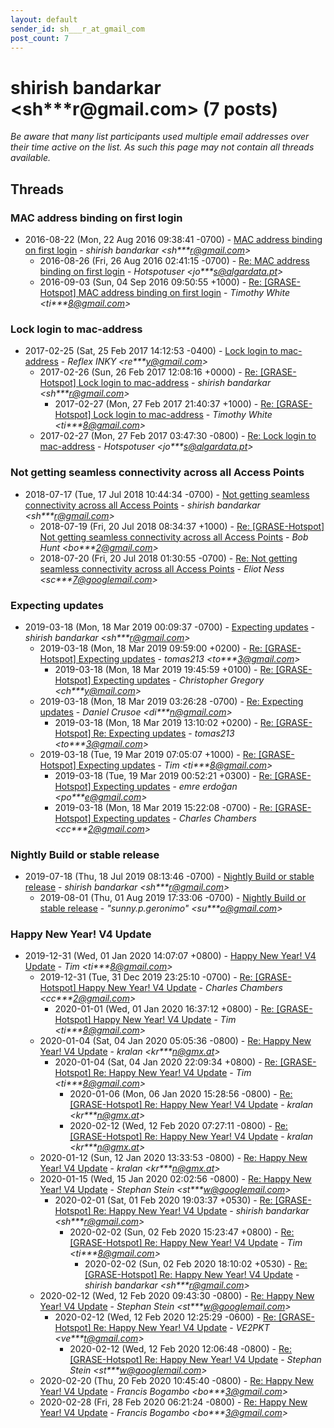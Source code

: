 ```yaml
---
layout: default
sender_id: sh___r_at_gmail_com
post_count: 7
---
```


# shirish bandarkar <sh***r<span>@</span>gmail.com> (7 posts)

_Be aware that many list participants used multiple email addresses over their time active on the list. As such this page may not contain all threads available._

## Threads

### MAC address binding on first login
+ 2016-08-22 (Mon, 22 Aug 2016 09:38:41 -0700) - [MAC address binding on first login](/archive/2016/08/629d60621192fdaabb619ca872fa7d2d3b1536f6be992dd015c653bdd444fef8) - _shirish bandarkar \<sh***r@gmail.com\>_
  + 2016-08-26 (Fri, 26 Aug 2016 02:41:15 -0700) - [Re: MAC address binding on first login](/archive/2016/08/e5f297024dbb9a20e2caac32802509091a1eedf07996850aa4ad5c20059f6cfd) - _Hotspotuser \<jo***s@algardata.pt\>_
  + 2016-09-03 (Sun, 04 Sep 2016 09:50:55 +1000) - [Re: [GRASE-Hotspot] MAC address binding on first login](/archive/2016/09/b2730fdec6acfe79b26161107ecf56b53408e5da35c961c62f4e6617f78da582) - _Timothy White \<ti***8@gmail.com\>_

### Lock login to mac-address
+ 2017-02-25 (Sat, 25 Feb 2017 14:12:53 -0400) - [Lock login to mac-address](/archive/2017/02/2bc18b6532854bc907987a153a0ea79cd13bb0619d7e236831b7b92aef29ef49) - _Reflex INKY \<re***y@gmail.com\>_
  + 2017-02-26 (Sun, 26 Feb 2017 12:08:16 +0000) - [Re: [GRASE-Hotspot] Lock login to mac-address](/archive/2017/02/17ad3eda6d59e87696b339e0bcc4ea8235f314f55aca9409fb1aa41265b34943) - _shirish bandarkar \<sh***r@gmail.com\>_
    + 2017-02-27 (Mon, 27 Feb 2017 21:40:37 +1000) - [Re: [GRASE-Hotspot] Lock login to mac-address](/archive/2017/02/087227c73d21e33b59afeed6fdae4604425785cfe332632209fc44753044b93e) - _Timothy White \<ti***8@gmail.com\>_
  + 2017-02-27 (Mon, 27 Feb 2017 03:47:30 -0800) - [Re: Lock login to mac-address](/archive/2017/02/a451f6a6adc672756db16af8ea6070e7368876381fb6df837d58d2be9352deb7) - _Hotspotuser \<jo***s@algardata.pt\>_

### Not getting seamless connectivity across all Access Points
+ 2018-07-17 (Tue, 17 Jul 2018 10:44:34 -0700) - [Not getting seamless connectivity across all Access Points](/archive/2018/07/7187a75ea403e27444d23844f94b69ccd62636fe2c5881dd4f7b6ecae310722c) - _shirish bandarkar \<sh***r@gmail.com\>_
  + 2018-07-19 (Fri, 20 Jul 2018 08:34:37 +1000) - [Re: [GRASE-Hotspot] Not getting seamless connectivity across all Access Points](/archive/2018/07/1f42d4688e37b8b1f7ddf7a8b81115b914d3f703b071bf747f1f262d0f49071e) - _Bob Hunt \<bo***2@gmail.com\>_
  + 2018-07-20 (Fri, 20 Jul 2018 01:30:55 -0700) - [Re: Not getting seamless connectivity across all Access Points](/archive/2018/07/bae690a93cdaea2becec2565bbe465eff0e7d06f8aced415d8bd6390bac63339) - _Eliot Ness \<sc***7@googlemail.com\>_

### Expecting updates
+ 2019-03-18 (Mon, 18 Mar 2019 00:09:37 -0700) - [Expecting updates](/archive/2019/03/42e5b4681f3e6380600a37d5a048880457495cebf3015406e14f2d57cce5d7a6) - _shirish bandarkar \<sh***r@gmail.com\>_
  + 2019-03-18 (Mon, 18 Mar 2019 09:59:00 +0200) - [Re: [GRASE-Hotspot] Expecting updates](/archive/2019/03/8ed3d4483d7682f9872b9143d641cf0a1f3d018fdeb039fcfedf2af583794d6b) - _tomas213 \<to***3@gmail.com\>_
    + 2019-03-18 (Mon, 18 Mar 2019 19:45:59 +0100) - [Re: [GRASE-Hotspot] Expecting updates](/archive/2019/03/25bf36c6bb3093ef5a072d7c1e7c758bcc9e5ffbe28c801f48c18f5df8cf035e) - _Christopher Gregory \<ch***y@mail.com\>_
  + 2019-03-18 (Mon, 18 Mar 2019 03:26:28 -0700) - [Re: Expecting updates](/archive/2019/03/36efeb0aded5846da4e521c0ae80bebb75fdc0ae2131d9839a7e7f7a817ffef8) - _Daniel Crusoe \<di***n@gmail.com\>_
    + 2019-03-18 (Mon, 18 Mar 2019 13:10:02 +0200) - [Re: [GRASE-Hotspot] Re: Expecting updates](/archive/2019/03/4965b8925c294958498e510364acddeb926bce335d62b7fe970e151fed1a17fc) - _tomas213 \<to***3@gmail.com\>_
  + 2019-03-18 (Tue, 19 Mar 2019 07:05:07 +1000) - [Re: [GRASE-Hotspot] Expecting updates](/archive/2019/03/25b77da3e4b9d3ff1dddd5148c4d063a94796c27ad3e12a3d344a36521a693c2) - _Tim \<ti***8@gmail.com\>_
    + 2019-03-18 (Tue, 19 Mar 2019 00:52:21 +0300) - [Re: [GRASE-Hotspot] Expecting updates](/archive/2019/03/f83f0f6ec8bd36e141188c66e5605a5cbb1078f03de8b0a5ba71b2c230f69159) - _emre erdoğan \<po***e@gmail.com\>_
    + 2019-03-18 (Mon, 18 Mar 2019 15:22:08 -0700) - [Re: [GRASE-Hotspot] Expecting updates](/archive/2019/03/c05beb43ad78959f2caa35a30c1c1360ff2ed7c2421f6712a62761b3613df5cf) - _Charles Chambers \<cc***2@gmail.com\>_

### Nightly Build or stable release
+ 2019-07-18 (Thu, 18 Jul 2019 08:13:46 -0700) - [Nightly Build or stable release](/archive/2019/07/8527f7801f75f174c381385a09f80024eca984b5f3aceaa95d646fe49b62ae0d) - _shirish bandarkar \<sh***r@gmail.com\>_
  + 2019-08-01 (Thu, 01 Aug 2019 17:33:06 -0700) - [Nightly Build or stable release](/archive/2019/08/2f2fe21d92ed118771d8568b2933ede0f23cf3df1a06f2d84fd6be087bf9ff5c) - _"sunny.p.geronimo" \<su***o@gmail.com\>_

### Happy New Year! V4 Update
+ 2019-12-31 (Wed, 01 Jan 2020 14:07:07 +0800) - [Happy New Year! V4 Update](/archive/2019/12/73d5893de79a2e0765121f0cd19bdb3bd42e7245068e642a50162fca9708d178) - _Tim \<ti***8@gmail.com\>_
  + 2019-12-31 (Tue, 31 Dec 2019 23:25:10 -0700) - [Re: [GRASE-Hotspot] Happy New Year! V4 Update](/archive/2019/12/b8c3a7845c204ee37650243cc7cefe895be3d4625c3693eb2dcbfd3dcb2fe6a8) - _Charles Chambers \<cc***2@gmail.com\>_
    + 2020-01-01 (Wed, 01 Jan 2020 16:37:12 +0800) - [Re: [GRASE-Hotspot] Happy New Year! V4 Update](/archive/2020/01/262520dd3926735c028680d38341b48c8d1ea65db8cc4a3538d5f14cc5a124c3) - _Tim \<ti***8@gmail.com\>_
  + 2020-01-04 (Sat, 04 Jan 2020 05:05:36 -0800) - [Re: Happy New Year! V4 Update](/archive/2020/01/5e8c64365a78281dc60b62319e8b8218e3217789d42d3c0bdfaa2f6e04c08040) - _kralan \<kr***n@gmx.at\>_
    + 2020-01-04 (Sat, 04 Jan 2020 22:09:34 +0800) - [Re: [GRASE-Hotspot] Re: Happy New Year! V4 Update](/archive/2020/01/a21a2f18457922aa28c0d32ca4822068939acd30dad95e993f9b5a21be46360c) - _Tim \<ti***8@gmail.com\>_
      + 2020-01-06 (Mon, 06 Jan 2020 15:28:56 -0800) - [Re: [GRASE-Hotspot] Re: Happy New Year! V4 Update](/archive/2020/01/7c8300589c7011b25a11083018a7ededd71c238cf7a579c0c37ba731ad74fdf4) - _kralan \<kr***n@gmx.at\>_
      + 2020-02-12 (Wed, 12 Feb 2020 07:27:11 -0800) - [Re: [GRASE-Hotspot] Re: Happy New Year! V4 Update](/archive/2020/02/c8594bba0bc670b9cde53f63b357b8ccf3a18f97b214577fe8e63bcfc9c3483d) - _kralan \<kr***n@gmx.at\>_
  + 2020-01-12 (Sun, 12 Jan 2020 13:33:53 -0800) - [Re: Happy New Year! V4 Update](/archive/2020/01/a9b58ea0f32cc4cee46a461148a6252607609ebabb99f619003e21c5c35f91bc) - _kralan \<kr***n@gmx.at\>_
  + 2020-01-15 (Wed, 15 Jan 2020 02:02:56 -0800) - [Re: Happy New Year! V4 Update](/archive/2020/01/65ab8b85a2448c2fc533f93be796fb25d846019376ca2bfa8b7ea5b104b1f43d) - _Stephan Stein \<st***w@googlemail.com\>_
    + 2020-02-01 (Sat, 01 Feb 2020 19:03:37 +0530) - [Re: [GRASE-Hotspot] Re: Happy New Year! V4 Update](/archive/2020/02/902cd4ddafbd979cbe66be559352fc7dac02a52bad6a6358cf5b82909803c7a7) - _shirish bandarkar \<sh***r@gmail.com\>_
      + 2020-02-02 (Sun, 02 Feb 2020 15:23:47 +0800) - [Re: [GRASE-Hotspot] Re: Happy New Year! V4 Update](/archive/2020/02/49b5c69e97dd706170495951c0478da4678b4da9cbdc8d679a55225c006a97b3) - _Tim \<ti***8@gmail.com\>_
        + 2020-02-02 (Sun, 02 Feb 2020 18:10:02 +0530) - [Re: [GRASE-Hotspot] Re: Happy New Year! V4 Update](/archive/2020/02/725a926a76a0ddfd69796fb3e2d8a11e3ab78254c873ae30aa97e1b8a52cabc5) - _shirish bandarkar \<sh***r@gmail.com\>_
  + 2020-02-12 (Wed, 12 Feb 2020 09:43:30 -0800) - [Re: Happy New Year! V4 Update](/archive/2020/02/c6966bd1674e182ec1454b4dac88089c401a84f5ff807fd29998cf326b50c341) - _Stephan Stein \<st***w@googlemail.com\>_
    + 2020-02-12 (Wed, 12 Feb 2020 12:25:29 -0600) - [Re: [GRASE-Hotspot] Re: Happy New Year! V4 Update](/archive/2020/02/75aaafc4cec1e96beb566340ba8379dc0da7d64b6a4ef36a1094891ceccc0142) - _VE2PKT \<ve***t@gmail.com\>_
      + 2020-02-12 (Wed, 12 Feb 2020 12:06:48 -0800) - [Re: [GRASE-Hotspot] Re: Happy New Year! V4 Update](/archive/2020/02/7a3356c2ae268bb6fe6f05fdf4086c00731d099602e8837af40d42b079f8c283) - _Stephan Stein \<st***w@googlemail.com\>_
  + 2020-02-20 (Thu, 20 Feb 2020 10:45:40 -0800) - [Re: Happy New Year! V4 Update](/archive/2020/02/7777e868cb911b5b7639564362be3f2cd290734fdf46711b6977275929733e29) - _Francis Bogambo \<bo***3@gmail.com\>_
  + 2020-02-28 (Fri, 28 Feb 2020 06:21:24 -0800) - [Re: Happy New Year! V4 Update](/archive/2020/02/3ab5312385f34f69c8c0eb1ecc279789a41b2e52dc2c3a374b6f77545b3ec5e4) - _Francis Bogambo \<bo***3@gmail.com\>_

